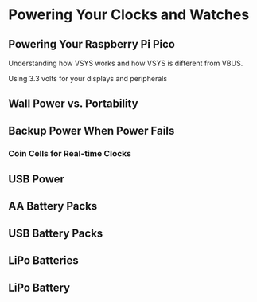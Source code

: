 # Powering Your Clocks and Watches

## Powering Your Raspberry Pi Pico

Understanding how VSYS works and how VSYS is different from VBUS.

Using 3.3 volts for your displays and peripherals

## Wall Power vs. Portability

## Backup Power When Power Fails

### Coin Cells for Real-time Clocks

## USB Power

## AA Battery Packs

## USB Battery Packs

## LiPo Batteries

## LiPo Battery



